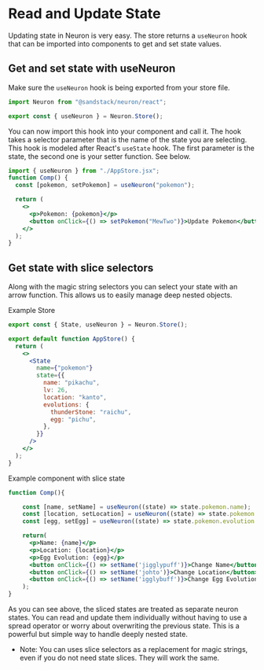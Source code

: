 # Read and Update State

Updating state in Neuron is very easy. The store returns a `useNeuron` hook that can be imported into components to get and set state values.

## Get and set state with useNeuron

Make sure the `useNeuron` hook is being exported from your store file.

```jsx
import Neuron from "@sandstack/neuron/react";

export const { useNeuron } = Neuron.Store();
```

You can now import this hook into your component and call it. The hook takes a selector parameter that is the name of the state you are selecting. This hook is modeled after React's `useState` hook. The first parameter is the state, the second one is your setter function. See below.

```jsx
import { useNeuron } from "./AppStore.jsx";
function Comp() {
  const [pokemon, setPokemon] = useNeuron("pokemon");

  return (
    <>
      <p>Pokemon: {pokemon}</p>
      <button onClick={() => setPokemon("MewTwo")}>Update Pokemon</button>
    </>
  );
}
```

## Get state with slice selectors

Along with the magic string selectors you can select your state with an arrow function. This allows us to easily manage deep nested objects.

Example Store

```jsx
export const { State, useNeuron } = Neuron.Store();

export default function AppStore() {
  return (
    <>
      <State
        name={"pokemon"}
        state={{
          name: "pikachu",
          lv: 26,
          location: "kanto",
          evolutions: {
            thunderStone: "raichu",
            egg: "pichu",
          },
        }}
      />
    </>
  );
}
```

Example component with slice state

```jsx
function Comp(){

    const [name, setName] = useNeuron((state) => state.pokemon.name);
    const [location, setLocation] = useNeuron((state) => state.pokemon.location);
    const [egg, setEgg] = useNeuron((state) => state.pokemon.evolution.egg);

    return(
      <p>Name: {name}</p>
      <p>Location: {location}</p>
      <p>Egg Evolution: {egg}</p>
      <button onClick={() => setName('jigglypuff')}>Change Name</button>
      <button onClick={() => setName('johto')}>Change Location</button>
      <button onClick={() => setName('igglybuff')}>Change Egg Evolution</button>
    );
}
```

As you can see above, the sliced states are treated as separate neuron states. You can read and update them individually without having to use a spread operator or worry about overwriting the previous state. This is a powerful but simple way to handle deeply nested state.

- Note: You can uses slice selectors as a replacement for magic strings, even if you do not need state slices. They will work the same.
